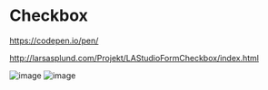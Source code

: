 # Checkbox
https://codepen.io/pen/

http://larsasplund.com/Projekt/LAStudioFormCheckbox/index.html

![image](https://user-images.githubusercontent.com/50366078/223791364-56394a6f-71b7-4494-977f-25a175cb62cd.png)
![image](https://user-images.githubusercontent.com/50366078/223792393-4eeb2589-bda4-4df0-9a69-30f055c71a0e.png)

